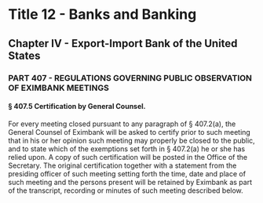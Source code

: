 
# Title 12 - Banks and Banking
## Chapter IV - Export-Import Bank of the United States
### PART 407 - REGULATIONS GOVERNING PUBLIC OBSERVATION OF EXIMBANK MEETINGS
#### § 407.5 Certification by General Counsel.

For every meeting closed pursuant to any paragraph of § 407.2(a), the General Counsel of Eximbank will be asked to certify prior to such meeting that in his or her opinion such meeting may properly be closed to the public, and to state which of the exemptions set forth in § 407.2(a) he or she has relied upon. A copy of such certification will be posted in the Office of the Secretary. The original certification together with a statement from the presiding officer of such meeting setting forth the time, date and place of such meeting and the persons present will be retained by Eximbank as part of the transcript, recording or minutes of such meeting described below.
